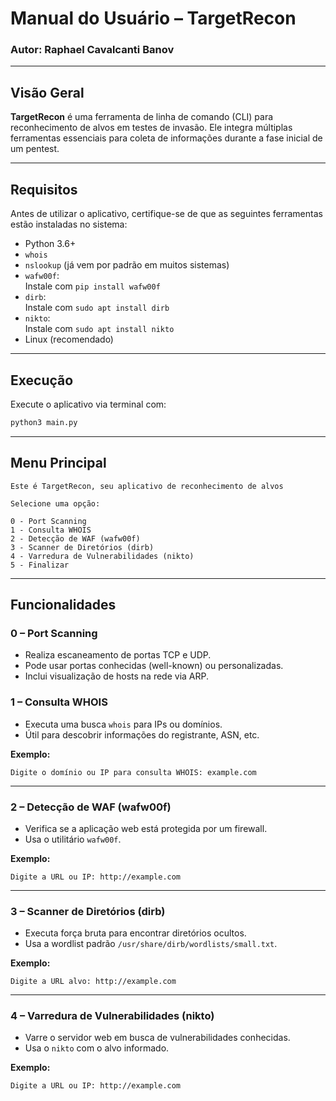 # Manual do Usuário – **TargetRecon**

### **Autor:** Raphael Cavalcanti Banov



---

## Visão Geral

**TargetRecon** é uma ferramenta de linha de comando (CLI) para reconhecimento de alvos em testes de invasão. Ele integra múltiplas ferramentas essenciais para coleta de informações durante a fase inicial de um pentest.

---

## Requisitos

Antes de utilizar o aplicativo, certifique-se de que as seguintes ferramentas estão instaladas no sistema:

- Python 3.6+
- `whois`
- `nslookup` (já vem por padrão em muitos sistemas)
- `wafw00f`:  
  Instale com `pip install wafw00f`
- `dirb`:  
  Instale com `sudo apt install dirb`
- `nikto`:  
  Instale com `sudo apt install nikto`
- Linux (recomendado)

---

## Execução

Execute o aplicativo via terminal com:

```bash
python3 main.py
```

---

## Menu Principal

```
Este é TargetRecon, seu aplicativo de reconhecimento de alvos

Selecione uma opção:

0 - Port Scanning
1 - Consulta WHOIS
2 - Detecção de WAF (wafw00f)
3 - Scanner de Diretórios (dirb)
4 - Varredura de Vulnerabilidades (nikto)
5 - Finalizar
```

---

## Funcionalidades

### 0 – Port Scanning

- Realiza escaneamento de portas TCP e UDP.
- Pode usar portas conhecidas (well-known) ou personalizadas.
- Inclui visualização de hosts na rede via ARP.

### 1 – Consulta WHOIS

- Executa uma busca `whois` para IPs ou domínios.
- Útil para descobrir informações do registrante, ASN, etc.

**Exemplo:**
```
Digite o domínio ou IP para consulta WHOIS: example.com
```

---

### 2 – Detecção de WAF (wafw00f)

- Verifica se a aplicação web está protegida por um firewall.
- Usa o utilitário `wafw00f`.

**Exemplo:**
```
Digite a URL ou IP: http://example.com
```

---

### 3 – Scanner de Diretórios (dirb)

- Executa força bruta para encontrar diretórios ocultos.
- Usa a wordlist padrão `/usr/share/dirb/wordlists/small.txt`.

**Exemplo:**
```
Digite a URL alvo: http://example.com
```

---

### 4 – Varredura de Vulnerabilidades (nikto)

- Varre o servidor web em busca de vulnerabilidades conhecidas.
- Usa o `nikto` com o alvo informado.

**Exemplo:**
```
Digite a URL ou IP: http://example.com
```


